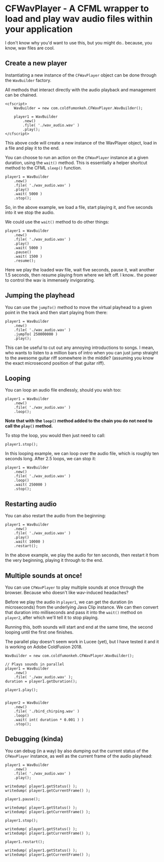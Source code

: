 # CFWavPlayer - A CFML wrapper to load and play wav audio files within your application

I don't know why you'd want to use this, but you might do.. because, you know, wav files are cool.

## Create a new player

Instantiating a new instance of the `CFWavPlayer` object can be done through the `WavBuilder` factory.

All methods that interact directly with the audio playback and management can be chained.

```
<cfscript>
    WavBuilder = new com.coldfumonkeh.CFWavPlayer.WavBuilder();

    player1 = WavBuilder
        .new()
        .file( './wav_audio.wav' )
        .play();
</cfscript>
```

This above code will create a new instance of the WavPlayer object, load in a file and play it to the end.

You can choose to run an action on the `CFWavPlayer` instance at a given duration, using the `wait()` method. This is essentially a helper shortcut method to the CFML `sleep()` function.

```
player1 = WavBuilder
    .new()
    .file( './wav_audio.wav' )
    .play()
    .wait( 5000 )
    .stop();
```

So, in the above example, we load a file, start playing it, and five seconds into it we stop the audio.

We could use the `wait()` method to do other things:

```
player1 = WavBuilder
    .new()
    .file( './wav_audio.wav' )
    .play()
    .wait( 5000 )
    .pause()
    .wait( 1500 )
    .resume();
```

Here we play the loaded wav file, wait five seconds, pause it, wait another 1.5 seconds, then resume playing from where we left off. I know.. the power to control the wav is immensely invigorating.

## Jumping the playhead

You can use the `jumpTo()` method to move the virtual playhead to a given point in the track and then start playing from there:

```
player1 = WavBuilder
    .new()
    .file( './wav_audio.wav' )
    .jumpTo( 250000000 )
    .play();
```

This can be useful to cut out any annoying introductions to songs. I mean, who wants to listen to a million bars of intro when you can just jump straight to the awesome guitar riff somewhere in the middle? (assuming you know the exact microsecond position of that guitar riff).

## Looping

You can loop an audio file endlessly, should you wish too:

```
player1 = WavBuilder
    .new()
    .file( './wav_audio.wav' )
    .loop();
```

**Note that with the `loop()` method added to the chain you do not need to call the `play()` method.**

To stop the loop, you would then just need to call:

```
player1.stop();
```

In this looping example, we can loop over the audio file, which is roughly ten seconds long.
After 2.5 loops, we can stop it:

```
player1 = WavBuilder
    .new()
    .file( './wav_audio.wav' )
    .loop()
    .wait( 250000 )
    .stop();
```

## Restarting audio

You can also restart the audio from the beginning:

```
player1 = WavBuilder
    .new()
    .file( './wav_audio.wav' )
    .play()
    .wait( 10000 )
    .restart();
```

In the above example, we play the audio for ten seconds, then restart it from the very beginning, playing it through to the end.

## Multiple sounds at once!

You can use `CFWavPlayer` to play multiple sounds at once through the browser. Because who doesn't like wav-induced headaches?

Before we play the audio in `player1`, we can get the duration (in microseconds) from the underlying Java Clip instance. We can then convert that duration into milliseconds and pass it into the `wait()` method on `player2`, after which we'll tell it to stop playing.

Running this, both sounds will start and end at the same time, the second looping until the first one finishes.

The parallel play doesn't seem work in Lucee (yet), but I have tested it and it is working on Adobe ColdFusion 2018.

```
WavBuilder = new com.coldfumonkeh.CFWavPlayer.WavBuilder();

// Plays sounds in parallel
player1 = WavBuilder
    .new()
    .file( './wav_audio.wav' );
duration = player1.getDuration();

player1.play();


player2 = WavBuilder
    .new()
    .file( './bird_chirping.wav' )
    .loop()
    .wait( int( duration * 0.001 ) )
    .stop();
```

## Debugging (kinda)

You can debug (in a way) by also dumping out the current status of the `CFWavPlayer` instance, as well as the current frame of the audio playhead:

```
player1 = WavBuilder
    .new()
    .file( './wav_audio.wav' )
    .play();

writedump( player1.getStatus() );
writedump( player1.getCurrentFrame() );

player1.pause();

writedump( player1.getStatus() );
writedump( player1.getCurrentFrame() );

player1.stop();

writedump( player1.getStatus() );
writedump( player1.getCurrentFrame() );

player1.restart();

writedump( player1.getStatus() );
writedump( player1.getCurrentFrame() );
```

